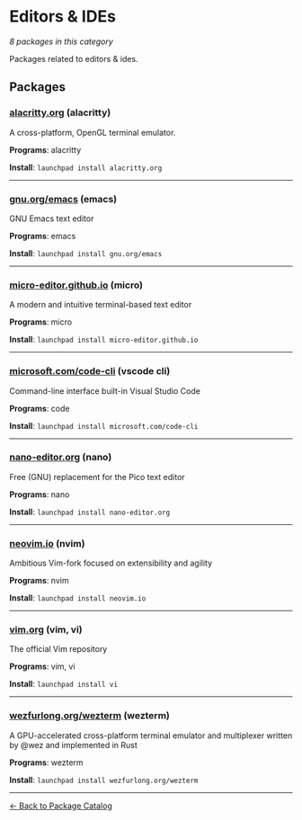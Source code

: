 # Editors & IDEs

*8 packages in this category*

Packages related to editors & ides.

## Packages

### [alacritty.org](../packages/alacritty.org/index.md) (alacritty)

A cross-platform, OpenGL terminal emulator.

**Programs**: alacritty

**Install**: `launchpad install alacritty.org`

---

### [gnu.org/emacs](../packages/gnu.org/emacs/index.md) (emacs)

GNU Emacs text editor

**Programs**: emacs

**Install**: `launchpad install gnu.org/emacs`

---

### [micro-editor.github.io](../packages/micro-editor.github.io/index.md) (micro)

A modern and intuitive terminal-based text editor

**Programs**: micro

**Install**: `launchpad install micro-editor.github.io`

---

### [microsoft.com/code-cli](../packages/microsoft.com/code-cli/index.md) (vscode cli)

Command-line interface built-in Visual Studio Code

**Programs**: code

**Install**: `launchpad install microsoft.com/code-cli`

---

### [nano-editor.org](../packages/nano-editor.org/index.md) (nano)

Free (GNU) replacement for the Pico text editor

**Programs**: nano

**Install**: `launchpad install nano-editor.org`

---

### [neovim.io](../packages/neovim.io/index.md) (nvim)

Ambitious Vim-fork focused on extensibility and agility

**Programs**: nvim

**Install**: `launchpad install neovim.io`

---

### [vim.org](../packages/vim.org/index.md) (vim, vi)

The official Vim repository

**Programs**: vim, vi

**Install**: `launchpad install vi`

---

### [wezfurlong.org/wezterm](../packages/wezfurlong.org/wezterm/index.md) (wezterm)

A GPU-accelerated cross-platform terminal emulator and multiplexer written by @wez and implemented in Rust

**Programs**: wezterm

**Install**: `launchpad install wezfurlong.org/wezterm`

---

[← Back to Package Catalog](../package-catalog.md)
